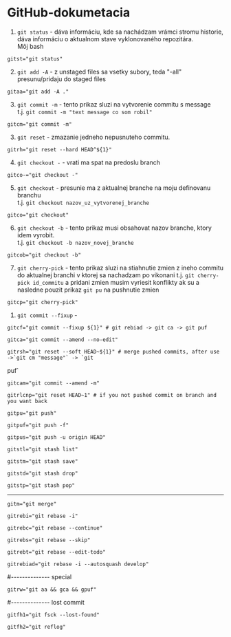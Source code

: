 # GitHub-dokumetacia

1. `git status` - dáva informáciu, kde sa nachádzam vrámci stromu historie, dáva informáciu o aktualnom stave vyklonovaného repozitára.<br>
   Môj bash
```
gitst="git status"
```

2. `git add -A` - z unstaged files sa vsetky subory, teda "-all" presunu/pridaju do staged files
```
gitaa="git add -A ."
```

3. `git commit -m` - tento prikaz sluzi na vytvorenie commitu s message<br>
t.j. `git commit -m "text message co som robil"`
```
gitcm="git commit -m"
```

3. `git reset` - zmazanie jedneho nepusnuteho commitu.
```
gitrh="git reset --hard HEAD^${1}"
```

4. `git checkout -` - vrati ma spat na predoslu branch
```
gitco-="git checkout -"
```

5. `git checkout` - presunie ma z aktualnej branche na moju definovanu branchu<br>
t.j. `git checkout nazov_uz_vytvorenej_branche`
```
gitco="git checkout"
```

6. `git checkout -b` - tento prikaz musi obsahovat nazov branche, ktory idem vyrobit.<br>
t.j. `git checkout -b nazov_novej_branche`
```
gitcob="git checkout -b"
```

7. `git cherry-pick` - tento prikaz sluzi na stiahnutie zmien z ineho commitu do aktualnej branchi v ktorej sa nachadzam po vikonani t.j. `git cherry-pick id_commitu` a pridani zmien musim vyriesit konflikty ak su a nasledne pouzit prikaz `git pu` na pushnutie zmien
```
gitcp="git cherry-pick"
```

1. `git commit --fixup` - 
``` 
gitcf="git commit --fixup ${1}" # git rebiad -> git ca -> git puf
```

```
gitca="git commit --amend --no-edit"
```

```
gitrsh="git reset --soft HEAD~${1}" # merge pushed commits, after use ->`git cm "message"` -> `git
```

puf`

```
gitcam="git commit --amend -m"
```

```
gitrlcnp="git reset HEAD~1" # if you not pushed commit on branch and you want back
```

```
gitpu="git push"
```

```
gitpuf="git push -f"
```

```
gitpus="git push -u origin HEAD"
```

```
gitstl="git stash list"
```

```
gitstm="git stash save"
```

```
gitstd="git stash drop"
```

```
gitstp="git stash pop"
```

---

```
gitm="git merge"
```

```
gitrebi="git rebase -i"
```

```
gitrebc="git rebase --continue"
```

```
gitrebs="git rebase --skip"
```

```
gitrebt="git rebase --edit-todo"
```

```
gitrebiad="git rebase -i --autosquash develop"
```

#-------------- special

```
gitrw="git aa && gca && gpuf"
```

#-------------- lost commit

```
gitfh1="git fsck --lost-found"
```

```
gitfh2="git reflog"
```
